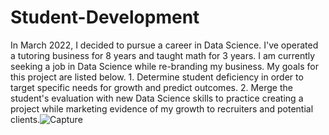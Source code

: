 # Student-Development
In March 2022, I decided to pursue a career in Data Science. I've operated a tutoring business for 8 years and taught math for 3 years. I am currently seeking a job in Data Science while re-branding my business. My goals for this project are listed below. 1. Determine student deficiency in order to target specific needs for growth and predict outcomes. 2. Merge the student's evaluation with new Data Science skills to practice creating a project while marketing evidence of my growth to recruiters and potential clients.![Capture](https://user-images.githubusercontent.com/105477139/170617972-ebefc924-f3b9-4268-8945-25c8a7b6a8ac.JPG)
